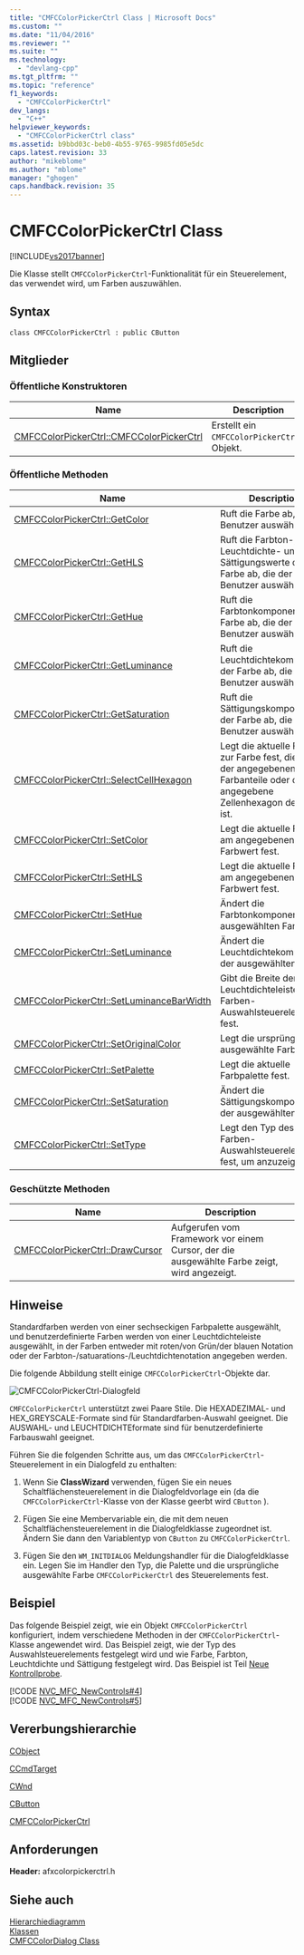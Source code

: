 ```yaml
---
title: "CMFCColorPickerCtrl Class | Microsoft Docs"
ms.custom: ""
ms.date: "11/04/2016"
ms.reviewer: ""
ms.suite: ""
ms.technology: 
  - "devlang-cpp"
ms.tgt_pltfrm: ""
ms.topic: "reference"
f1_keywords: 
  - "CMFCColorPickerCtrl"
dev_langs: 
  - "C++"
helpviewer_keywords: 
  - "CMFCColorPickerCtrl class"
ms.assetid: b9bbd03c-beb0-4b55-9765-9985fd05e5dc
caps.latest.revision: 33
author: "mikeblome"
ms.author: "mblome"
manager: "ghogen"
caps.handback.revision: 35
---
```

# CMFCColorPickerCtrl Class
[!INCLUDE[vs2017banner](../../assembler/inline/includes/vs2017banner.md)]

Die Klasse stellt `CMFCColorPickerCtrl`\-Funktionalität für ein Steuerelement, das verwendet wird, um Farben auszuwählen.  
  
## Syntax  
  
```  
class CMFCColorPickerCtrl : public CButton  
```  
  
## Mitglieder  
  
### Öffentliche Konstruktoren  
  
|Name|Description|  
|----------|-----------------|  
|[CMFCColorPickerCtrl::CMFCColorPickerCtrl](../Topic/CMFCColorPickerCtrl::CMFCColorPickerCtrl.md)|Erstellt ein `CMFCColorPickerCtrl`\-Objekt.|  
  
### Öffentliche Methoden  
  
|Name|Description|  
|----------|-----------------|  
|[CMFCColorPickerCtrl::GetColor](../Topic/CMFCColorPickerCtrl::GetColor.md)|Ruft die Farbe ab, die der Benutzer auswählt.|  
|[CMFCColorPickerCtrl::GetHLS](../Topic/CMFCColorPickerCtrl::GetHLS.md)|Ruft die Farbton\-, Leuchtdichte\- und Sättigungswerte der Farbe ab, die der Benutzer auswählt.|  
|[CMFCColorPickerCtrl::GetHue](../Topic/CMFCColorPickerCtrl::GetHue.md)|Ruft die Farbtonkomponente der Farbe ab, die der Benutzer auswählt.|  
|[CMFCColorPickerCtrl::GetLuminance](../Topic/CMFCColorPickerCtrl::GetLuminance.md)|Ruft die Leuchtdichtekomponente der Farbe ab, die der Benutzer auswählt.|  
|[CMFCColorPickerCtrl::GetSaturation](../Topic/CMFCColorPickerCtrl::GetSaturation.md)|Ruft die Sättigungskomponente der Farbe ab, die der Benutzer auswählt.|  
|[CMFCColorPickerCtrl::SelectCellHexagon](../Topic/CMFCColorPickerCtrl::SelectCellHexagon.md)|Legt die aktuelle Farbe zur Farbe fest, die von der angegebenen RGB\-Farbanteile oder das angegebene Zellenhexagon definiert ist.|  
|[CMFCColorPickerCtrl::SetColor](../Topic/CMFCColorPickerCtrl::SetColor.md)|Legt die aktuelle Farbe am angegebenen RGB\-Farbwert fest.|  
|[CMFCColorPickerCtrl::SetHLS](../Topic/CMFCColorPickerCtrl::SetHLS.md)|Legt die aktuelle Farbe am angegebenen HLS\-Farbwert fest.|  
|[CMFCColorPickerCtrl::SetHue](../Topic/CMFCColorPickerCtrl::SetHue.md)|Ändert die Farbtonkomponente der ausgewählten Farbe.|  
|[CMFCColorPickerCtrl::SetLuminance](../Topic/CMFCColorPickerCtrl::SetLuminance.md)|Ändert die Leuchtdichtekomponente der ausgewählten Farbe.|  
|[CMFCColorPickerCtrl::SetLuminanceBarWidth](../Topic/CMFCColorPickerCtrl::SetLuminanceBarWidth.md)|Gibt die Breite der Leuchtdichteleiste im Farben\-Auswahlsteuerelement fest.|  
|[CMFCColorPickerCtrl::SetOriginalColor](../Topic/CMFCColorPickerCtrl::SetOriginalColor.md)|Legt die ursprüngliche ausgewählte Farbe fest.|  
|[CMFCColorPickerCtrl::SetPalette](../Topic/CMFCColorPickerCtrl::SetPalette.md)|Legt die aktuelle Farbpalette fest.|  
|[CMFCColorPickerCtrl::SetSaturation](../Topic/CMFCColorPickerCtrl::SetSaturation.md)|Ändert die Sättigungskomponente der ausgewählten Farbe.|  
|[CMFCColorPickerCtrl::SetType](../Topic/CMFCColorPickerCtrl::SetType.md)|Legt den Typ des Farben\-Auswahlsteuerelements fest, um anzuzeigen.|  
  
### Geschützte Methoden  
  
|Name|Description|  
|----------|-----------------|  
|[CMFCColorPickerCtrl::DrawCursor](../Topic/CMFCColorPickerCtrl::DrawCursor.md)|Aufgerufen vom Framework vor einem Cursor, der die ausgewählte Farbe zeigt, wird angezeigt.|  
  
## Hinweise  
 Standardfarben werden von einer sechseckigen Farbpalette ausgewählt, und benutzerdefinierte Farben werden von einer Leuchtdichteleiste ausgewählt, in der Farben entweder mit roten\/von Grün\/der blauen Notation oder der Farbton\-\/satuarations\-\/Leuchtdichtenotation angegeben werden.  
  
 Die folgende Abbildung stellt einige `CMFCColorPickerCtrl`\-Objekte dar.  
  
 ![CMFCColorPickerCtrl&#45;Dialogfeld](../../mfc/reference/media/colorpicker.png "ColorPicker")  
  
 `CMFCColorPickerCtrl` unterstützt zwei Paare Stile.  Die HEXADEZIMAL\- und HEX\_GREYSCALE\-Formate sind für Standardfarben\-Auswahl geeignet.  Die AUSWAHL\- und LEUCHTDICHTEformate sind für benutzerdefinierte Farbauswahl geeignet.  
  
 Führen Sie die folgenden Schritte aus, um das `CMFCColorPickerCtrl`\-Steuerelement in ein Dialogfeld zu enthalten:  
  
1.  Wenn Sie **ClassWizard** verwenden, fügen Sie ein neues Schaltflächensteuerelement in die Dialogfeldvorlage ein \(da die `CMFCColorPickerCtrl`\-Klasse von der Klasse geerbt wird `CButton` \).  
  
2.  Fügen Sie eine Membervariable ein, die mit dem neuen Schaltflächensteuerelement in die Dialogfeldklasse zugeordnet ist.  Ändern Sie dann den Variablentyp von `CButton` zu `CMFCColorPickerCtrl`.  
  
3.  Fügen Sie den `WM_INITDIALOG` Meldungshandler für die Dialogfeldklasse ein.  Legen Sie im Handler den Typ, die Palette und die ursprüngliche ausgewählte Farbe `CMFCColorPickerCtrl` des Steuerelements fest.  
  
## Beispiel  
 Das folgende Beispiel zeigt, wie ein Objekt `CMFCColorPickerCtrl` konfiguriert, indem verschiedene Methoden in der `CMFCColorPickerCtrl`\-Klasse angewendet wird.  Das Beispiel zeigt, wie der Typ des Auswahlsteuerelements festgelegt wird und wie Farbe, Farbton, Leuchtdichte und Sättigung festgelegt wird.  Das Beispiel ist Teil [Neue Kontrollprobe](../../top/visual-cpp-samples.md).  
  
 [!CODE [NVC_MFC_NewControls#4](../CodeSnippet/VS_Snippets_Misc/NVC_MFC_NewControls#4)]  
[!CODE [NVC_MFC_NewControls#5](../CodeSnippet/VS_Snippets_Misc/NVC_MFC_NewControls#5)]  
  
## Vererbungshierarchie  
 [CObject](../../mfc/reference/cobject-class.md)  
  
 [CCmdTarget](../../mfc/reference/ccmdtarget-class.md)  
  
 [CWnd](../../mfc/reference/cwnd-class.md)  
  
 [CButton](../../mfc/reference/cbutton-class.md)  
  
 [CMFCColorPickerCtrl](../../mfc/reference/cmfccolorpickerctrl-class.md)  
  
## Anforderungen  
 **Header:** afxcolorpickerctrl.h  
  
## Siehe auch  
 [Hierarchiediagramm](../../mfc/hierarchy-chart.md)   
 [Klassen](../../mfc/reference/mfc-classes.md)   
 [CMFCColorDialog Class](../../mfc/reference/cmfccolordialog-class.md)